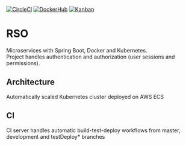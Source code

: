 [![CircleCI](https://circleci.com/gh/kamdibus/RSO.svg?style=svg)](https://circleci.com/gh/kamdibus/RSO)
[![DockerHub](https://img.shields.io/badge/DockerHub-Images-blue.svg?style=svg)](https://hub.docker.com/u/rsoprojectwut)
[![Kanban](https://img.shields.io/github/issues/kamdibus/RSO.svg?style=svg)](https://github.com/kamdibus/RSO/projects/1)


# RSO
Microservices with Spring Boot, Docker and Kubernetes. \
Project handles authentication and authorization (user sessions and permissions).

## Architecture
Automatically scaled Kubernetes cluster deployed on AWS ECS

## CI
CI server handles automatic build-test-deploy workflows from master, development and testDeploy* branches

